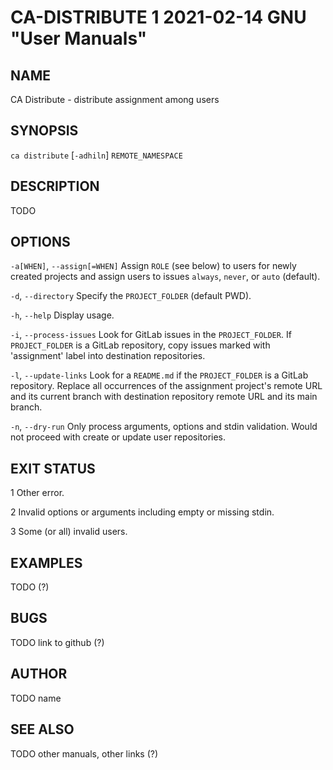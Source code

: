 CA-DISTRIBUTE 1 2021-02-14 GNU "User Manuals"
=============================================

NAME
----

CA Distribute - distribute assignment among users

SYNOPSIS
--------

`ca distribute` [`-adhiln`] `REMOTE_NAMESPACE`

DESCRIPTION
-----------

TODO

OPTIONS
-------

`-a[WHEN]`, `--assign[=WHEN]`
       Assign `ROLE` (see below) to users for newly created projects and assign users to issues `always`, `never`, or `auto` (default).

`-d`, `--directory`
       Specify the `PROJECT_FOLDER` (default PWD).

`-h`, `--help`
       Display usage.

`-i`, `--process-issues`
       Look for GitLab issues in the `PROJECT_FOLDER`. If `PROJECT_FOLDER` is a GitLab repository, copy issues marked with 'assignment' label into destination repositories.

`-l`, `--update-links`
       Look for a `README.md` if the `PROJECT_FOLDER` is a GitLab repository. Replace all occurrences of the assignment project's remote URL and its current branch with destination repository remote URL and its main branch.

`-n`, `--dry-run`
       Only process arguments, options and stdin validation. Would not proceed with create or update user repositories.

EXIT STATUS
-----------

1
       Other error.

2
       Invalid options or arguments including empty or missing stdin.

3
       Some (or all) invalid users.

EXAMPLES
--------

TODO (?)

BUGS
----

TODO link to github (?)

AUTHOR
------

TODO name <email>

SEE ALSO
--------

TODO other manuals, other links (?)
